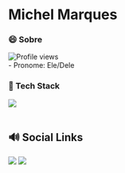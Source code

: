 # Michel Marques


### 😄 Sobre 
<p align="left"> <img src="https://komarev.com/ghpvc/?username=Smch12nntynn&color=blue" alt="Profile views" /><br/>
 - Pronome: Ele/Dele

### 🚀 Tech Stack

<div>
  <img src="https://img.shields.io/badge/React-20232A?style=for-the-badge&logo=react&logoColor=61DAFB">
</div><br>

 ## 🔊 Social Links
 <div>
 <a href="https://www.linkedin.com/in/michel-marques-510416232/" target="_blank"><img src="https://img.shields.io/badge/LinkedIn-0077B5?style=for-the-badge&logo=linkedin&logoColor=white"></a>
 <a href="https://www.instagram.com/mr.mmarques/" target="_blank"><img src="https://img.shields.io/badge/Instagram-E4405F?style=for-the-badge&logo=instagram&logoColor=white"</a>
 </div>
